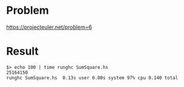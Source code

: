 # Problem
https://projecteuler.net/problem=6

# Result
```
$> echo 100 | time runghc SumSquare.hs
25164150
runghc SumSquare.hs  0.13s user 0.00s system 97% cpu 0.140 total
```
